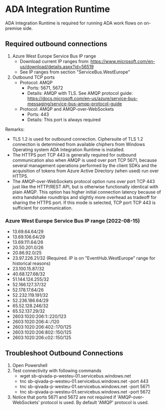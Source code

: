 # ADA Integration Runtime
ADA Integration Runtime is required for running ADA work flows on on-premise side.

## Required outbound connections
1. Azure West Europe Service Bus IP range
   - Download current IP ranges from: https://www.microsoft.com/en-us/download/details.aspx?id=56519
   - See IP ranges from section "ServiceBus.WestEurope"
2. Outbound TCP ports
   - Protocol: AMQP
     - Ports: 5671, 5672
     - Details: AMQP with TLS. See AMQP protocol guide: https://docs.microsoft.com/en-us/azure/service-bus-messaging/service-bus-amqp-protocol-guide
   - Protocol: AMQP and AMQP-over-WebSockets
     - Ports: 443
     - Details: This port is always required

Remarks:
- TLS 1.2 is used for outbound connection. Ciphersuite of TLS 1.2 connection is determined from available chiphers from Windows Operating system ADA Integration Runtime is installed.
- The HTTPS port TCP 443 is generally required for outbound communication also when AMQP is used over port TCP 5671, because several management operations performed by the client SDKs and the acquisition of tokens from Azure Active Directory (when used) run over HTTPS.
- The AMQP-over-WebSockets protocol option runs over port TCP 443 just like the HTTP/REST API, but is otherwise functionally identical with plain AMQP. This option has higher initial connection latency because of extra handshake roundtrips and slightly more overhead as tradeoff for sharing the HTTPS port. If this mode is selected, TCP port TCP 443 is sufficient for communication. 

### Azure West Europe Service Bus IP range (2022-08-15)
- 13.69.64.64/29
- 13.69.106.64/29
- 13.69.111.64/26
- 20.50.201.0/26
- 20.86.92.0/25
- 23.97.226.21/32 (Required. IP is on "EventHub.WestEurope" range for historical reasons)
- 23.100.15.87/32
- 40.68.127.68/32
- 51.144.124.255/32
- 52.166.127.37/32
- 52.178.17.64/26
- 52.232.119.191/32
- 52.236.186.64/29
- 65.52.128.246/32
- 65.52.137.29/32
- 2603:1020:206:1::220/123
- 2603:1020:206:4::/120
- 2603:1020:206:402::170/125
- 2603:1020:206:802::150/125
- 2603:1020:206:c02::150/125

## Troubleshoot Outbound Connections
1. Open Powershell
2. Test connectivity with following commands
   - wget sb-qivada-p-westeu-01.servicebus.windows.net
   - tnc sb-qivada-p-westeu-01.servicebus.windows.net -port 443
   - tnc sb-qivada-p-westeu-01.servicebus.windows.net -port 5671
   - tnc sb-qivada-p-westeu-01.servicebus.windows.net -port 5672
3. Notice that ports 5671 and 5672 are not required if 'AMQP-over-WebSockets' protocol is used. By default 'AMQP' protocol is used.
